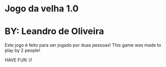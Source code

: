 # Jogo da velha 1.0

# BY: Leandro de Oliveira 


Este jogo é feito para ser jogado por duas pessoas!
This game was made to play by 2 people!

HAVE FUN :)!
